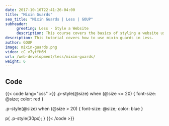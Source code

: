 ```yaml
---
date: 2017-10-10T22:41:26-04:00
title: "Mixin Guards"
seo_title: "Mixin Guards | Less | GOUP"
subheader:
     greeting: Less - Style a Website
     description: This course covers the basics of styling a website using Less. Work your way through the videos/articles and I'll teach you everything you need to know to style a basic website!
description: This tutorial covers how to use mixin guards in Less.
author: GOUP
image: mixin-guards.png
video: cC_v7ytYH6M
url: /web-development/less/mixin-guards/
weight: 6
---
```


## Code

{{< code lang="css" >}}
.p-style(@size) when (@size <= 20) {
     font-size: @size;
     color: red
}

.p-style(@size) when (@size > 20) {
     font-size: @size;
     color: blue
}

p{
     .p-style(30px); 
}
{{< /code >}}